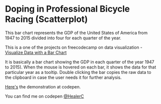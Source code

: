 # Doping in Professional Bicycle Racing (Scatterplot)
This bar chart represents the GDP of the United States of America from 1947 to 2015 divided into four for each quarter of the year.

This is a one of the projects on freecodecamp on data visualization - 
[Visualize Data with a Bar Chart](https://www.freecodecamp.org/learn/data-visualization/data-visualization-projects/visualize-data-with-a-bar-chart)

It is basically a bar chart showing the GDP in each quarter of the year 1947 to 2015).
When the mouse is hovered on each bar, it shows the data for that particular year as a tooltip.
Double clicking the bar copies the raw data to the clipboard in case the user needs it for further analysis.

[Here's](https://codepen.io/HealerC/full/WNGwPzE) the demonstration at codepen.

You can find me on codepen [@HealerC](https://www.codepen.io/HealerC)
